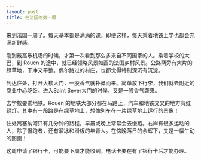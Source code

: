 ```yaml
---
layout: post
title: 在法国的第一周
---
```


来到法国一周了。每天基本都是满满的课。即便这样，每天乘着地铁上学也都会充满新鲜感。

刚到戴高乐机场的时候，才第一次看到那么多来自不同国家的人。乘着学校的大巴，到 Rouen 的途中，就已经领略风景如画的法国乡村风景。公路两旁有大片的绿草地，干净又平整。偶尔路过的村庄，也都觉得特别深沉有沉淀。

到达住处，打开大楼大门，一股香气就扑鼻而来。简单放下行李，我们就去附近的商业中心吃饭。进入Saint Sever大门的时候，又是一股香气袭来。

去学校要乘地铁。Rouen 的地铁大部分都在马路上，汽车和地铁交叉的地方有红绿灯。其中有一段路是在绿草地上，想像列车在一片绿草地上运行的景像！

住处离塞纳河只有几分钟的路程，早晨或晚上常常会去慢跑。右岸有很多运动的人，除了慢跑者，还有溜冰和滑板的年青人。在傍晚落日的余辉下，又是一幅生动的图画！

这周申请了银行卡，可能要下周才能收到。电话卡要在有了银行卡后才能办理。
